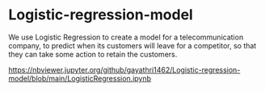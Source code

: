 # Logistic-regression-model
We use Logistic Regression to create a model for a telecommunication company, to predict when its customers will leave for a competitor, so that they can take some action to retain the customers.


https://nbviewer.jupyter.org/github/gayathri1462/Logistic-regression-model/blob/main/LogisticRegression.ipynb
